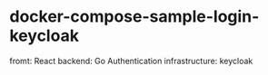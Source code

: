 # docker-compose-sample-login-keycloak
fromt: React
backend: Go
Authentication infrastructure: keycloak
